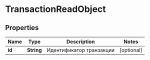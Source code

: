 

# TransactionReadObject

## Properties

Name | Type | Description | Notes
------------ | ------------- | ------------- | -------------
**id** | **String** | Идентификатор транзакции |  [optional]



